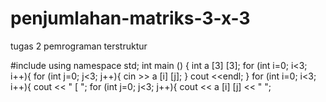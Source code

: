 # penjumlahan-matriks-3-x-3
tugas 2 pemrograman terstruktur

#include <iostream>
using namespace std;
int main () { 
    int a [3] [3];
    for (int i=0; i<3; i++){
        for (int j=0; j<3; j++){
        cin >> a [i] [j];
    }
    cout <<endl;
}
    for (int i=0; i<3; i++){
        cout << " [ ";
        for (int j=0; j<3; j++){
            cout << a [i] [j] << " ";
